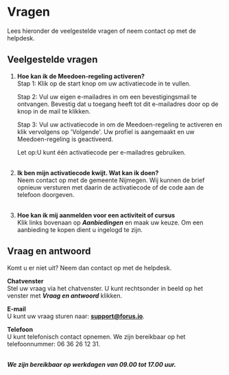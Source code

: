 # Vragen

Lees hieronder de veelgestelde vragen of neem contact op met de helpdesk.

## Veelgestelde vragen
1. **Hoe kan ik de Meedoen-regeling activeren?**<br />
    Stap 1: Klik op de start knop om uw activatiecode in te vullen.

    Stap 2: Vul uw eigen e-mailadres in om een bevestigingsmail te ontvangen. Bevestig dat u toegang heeft tot dit e-mailadres door op de knop in de mail te klikken.

    Stap 3: Vul uw activatiecode in om de Meedoen-regeling te activeren en klik vervolgens op 'Volgende'. Uw profiel is aangemaakt en uw Meedoen-regeling is geactiveerd.

    Let op:U kunt één activatiecode per e-mailadres gebruiken.
    <br />&nbsp;

2. **Ik ben mijn activatiecode kwijt. Wat kan ik doen?**<br />
    Neem contact op met de gemeente Nijmegen. Wij kunnen de brief opnieuw versturen met daarin de activatiecode of de code aan de telefoon doorgeven.
    <br />&nbsp;

3. **Hoe kan ik mij aanmelden voor een activiteit of cursus**<br />
Klik links bovenaan op **_Aanbiedingen_** en maak uw keuze. Om een aanbieding te kopen dient u ingelogd te zijn.

## Vraag en antwoord
Komt u er niet uit? Neem dan contact op met de helpdesk.

**Chatvenster** <br />
Stel uw vraag via het chatvenster. U kunt rechtsonder in beeld op het venster met **_Vraag en antwoord_** klikken.

**E-mail** <br />
U kunt uw vraag sturen naar: **[support@forus.io](mailto:support@forus.io)**.

**Telefoon** <br />
U kunt telefonisch contact opnemen. We zijn bereikbaar op het telefoonnummer: 06 36 26 12 31.
<br />&nbsp;

**_We zijn bereikbaar op werkdagen van 09.00 tot 17.00 uur._**
